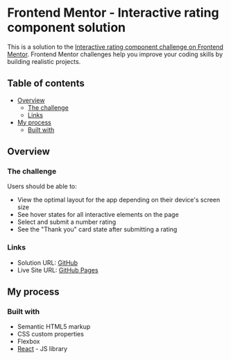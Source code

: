 # Frontend Mentor - Interactive rating component solution

This is a solution to the [Interactive rating component challenge on Frontend Mentor](https://www.frontendmentor.io/challenges/interactive-rating-component-koxpeBUmI). Frontend Mentor challenges help you improve your coding skills by building realistic projects. 

## Table of contents

- [Overview](#overview)
  - [The challenge](#the-challenge)
  - [Links](#links)
- [My process](#my-process)
  - [Built with](#built-with)

## Overview

### The challenge

Users should be able to:

- View the optimal layout for the app depending on their device's screen size
- See hover states for all interactive elements on the page
- Select and submit a number rating
- See the "Thank you" card state after submitting a rating

### Links

- Solution URL: [GitHub](https://github.com/Papyszoo/Interactive-rating-component)
- Live Site URL: [GitHub Pages](https://papyszoo.github.io/Interactive-rating-component)

## My process

### Built with

- Semantic HTML5 markup
- CSS custom properties
- Flexbox
- [React](https://reactjs.org/) - JS library